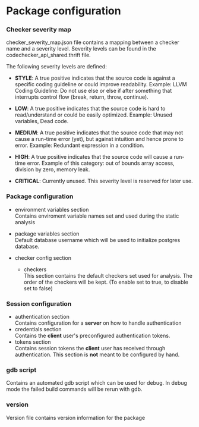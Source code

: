 
# Package configuration

### Checker severity map
checker_severity_map.json file contains a mapping between a
checker name and a severity level. Severity levels can be found in the
codechecker_api_shared.thrift file.

The following severity levels are defined:

- **STYLE**: A true positive indicates that the source code is against a specific coding guideline or could improve readability.
Example: LLVM Coding Guideline: Do not use else or else if after something that interrupts control flow (break, return, throw, continue).

- **LOW**: A true positive indicates that the source code is hard to read/understand or could be easily optimized.
Example: Unused variables, Dead code.

- **MEDIUM**: A true positive indicates that the source code that may not cause a run-time error (yet), but against intuition and hence prone to error.
Example: Redundant expression in a condition. 

- **HIGH**: A true positive indicates that the source code will cause a run-time error.
  Example of this category: out of bounds array access, division by zero, memory leak.

- **CRITICAL**: Currently unused. This severity level is reserved for later use.

### Package configuration
  *  environment variables section  
     Contains enviroment variable names set and used during the static analysis
  *  package variables section  
     Default database username which will be used to initialize postgres database.  

  *  checker config section
     + checkers  
       This section contains the default checkers set used for analysis.
       The order of the checkers will be kept. (To enable set to true, to disable set to false)

### Session configuration
  * authentication section  
    Contains configuration for a **server** on how to handle authentication
  * credentials section  
    Contains the **client** user's preconfigured authentication tokens.
  * tokens section  
    Contains session tokens the **client** user has received through authentication. This section is **not** meant to be configured by hand.

### gdb script
Contains an automated gdb script which can be used for debug. In debug mode the failed build commands will be rerun with gdb.

### version
Version file contains version information for the package
